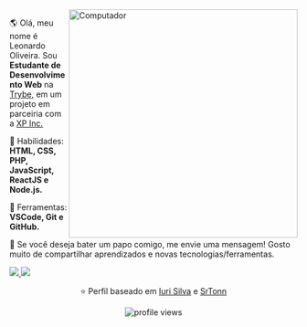 <img src="https://raw.githubusercontent.com/MicaelliMedeiros/micaellimedeiros/master/image/computer-illustration.png" min-width="400px" max-width="400px" width="400px" align="right" alt="Computador">

<p align="left"> 
  🌎 Olá, meu nome é Leonardo Oliveira. Sou <strong>Estudante de Desenvolvimento Web</strong> na <a href="https://betrybe.com/" target="_blank">Trybe</a>, em um projeto em parceiria com a <a href="https://www.xpinc.com/" target="_blank">XP Inc.</a>
</p>

<p align="left">
  🦄 Habilidades: <strong>HTML, CSS, PHP, JavaScript, ReactJS e Node.js.</strong>
</p>

<p align="left">
  💼 Ferramentas: <strong>VSCode, Git e GitHub.</strong>
</p>

<p align="left">
  💌 Se você deseja bater um papo comigo, me envie uma mensagem! Gosto muito de compartilhar aprendizados e novas tecnologias/ferramentas.
</p>

<p align="left">
  <a href="https://www.linkedin.com/in/leostk" alt="Linkedin">
    <img src="https://img.shields.io/badge/-LinkedIn-%230077B5?style=for-the-badge&logo=linkedin&logoColor=white" target="_blank">
  </a>
  
  <a href="https://t.me/leostk" alt="Telegram">
    <img src="https://img.shields.io/badge/Telegram-2CA5E0?style=for-the-badge&logo=telegram&logoColor=white" target="_blank">
  </a>
</p>
<div align="center">
  <p>
    ⭐️ Perfil baseado em <a href="https://github.com/iuricode">Iuri Silva</a> e <a href="https://github.com/SrTonn">SrTonn</a>
  </p>
    <p></p>
  <img src="https://komarev.com/ghpvc/?username=agsleonardo" alt="profile views" />
</div>